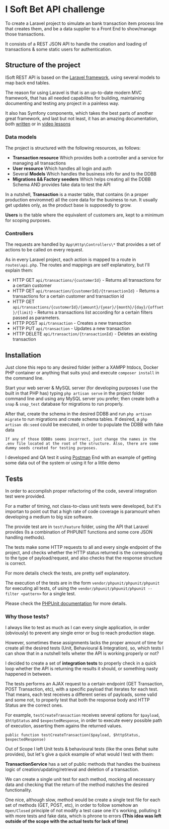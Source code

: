 # I Soft Bet API challenge

To create a Laravel project to simulate an bank transaction item process line that creates them, and be a data supplier to a Front End to show/manage those transactions.

It consists of a REST JSON API to handle the creation and loading of transactions & some static users for authentication.

## Structure of the project

ISoft REST API is based on the [Laravel framework](https://laravel.com/), using several models to map back end tables.

The reason for using Laravel is that is an up-to-date modern MVC framework, that has all needed capabilites for building, maintaining documenting and testing any project in a painless way.

It also has Symfony components, which takes the best parts of another great framework, and last but not least, it has an amazing documentation, both [written](https://laravel.com/) or in [video lessons](https://laracasts.com/)

### Data models

The project is structured with the following resources, as follows:

* __Transaction resource__ Which provides both a controller and a service for managing all transactions
* __User resource__ Which handles all login and auth 
* Several __Models__ Which handles the business info for and to the DDBB
* __Migrations && Factory seeders__ Which helps creating all the DDBB Schema AND provides fake data to test the API

In a nutshell, __Transaction__  is a master table, that contains (in a proper production enviromnet) all the core data for the business to run. It usually get updates only, as the product base is supposedly to grow.

__Users__ is the table where the equivalent of customers are, kept to a minimum for scoping purposes.

### Controllers

The requests are handled by `App\Http\Controllers\*` that provides a set of actions to be called on every request.

As in every Laravel project, each action is mapped to a route in `routes\api.php`. The routes and mappings are self explanatory, but I'll explain them:

* HTTP GET `api/transactions/{customerId}` - Returns all transactions for a certain customer
* HTTP GET `api/transaction/{customerId}/{transactionId}` - Returns a transactions for a certain customer and transaction id
* HTTP GET `api/transactions/{customerId}/{amount}/{year}/{month}/{day}/{offset}/{limit}` - Returns a transactions list according for a certain filters passed as parameters.
* HTTP POST `api/transaction` - Creates a new transaction
* HTTP PUT `api/transaction` - Updates a new transaction
* HTTP DELETE `api/transaction/{transactionId}` - Deletes an existing transaction

## Installation

Just clone this repo to any desired folder (either a XAMPP htdocs, Docker PHP container or anything that suits you) and execute `composer install` in the command line.

Start your web server & MySQL server (for developing purposes I use the built in that PHP has) typing `php artisan serve` in the project folder command line and using any MySQL server you prefer; then create both a `snap` & `snap_test` database for migrations to run properly.

After that, create the schema in the desired DDBB and run `php artisan migrate` to run migrations and create schema tables.
If desired, a `php artisan db:seed` could be executed, in order to populate the DDBB with fake data

```
If any of those DDBBs seems incorrect, just change the names in the .env file located at the root of the structure. Also, there are some dummy seeds created for testing purposes.
```
I developed and QA test it using [Postman](https://www.getpostman.com/postman)
End with an example of getting some data out of the system or using it for a little demo

## Tests

In order to accomplish proper refactoring of the code, several integration test were provided.

For a matter of timing, not class-to-class unit tests were developed, but it's importan to point out that a high rate of code coverage is paramount when developing a medium to big size software.

The provide test are in `test\Feature` folder, using the API that Laravel provides (Is a combination of PHPUNIT functions and some core JSON handling methods).

The tests make some HTTP requests to all and every single endpoint of the project, and checks whether the HTTP status returned is the corresponding to the type of payload/request, and also checks that the response structure is correct.

For more details check the tests, are pretty self explanatory.

The execution of the tests are in the form `vendor/phpunit/phpunit/phpunit` for executing all tests, of using the `vendor/phpunit/phpunit/phpunit --filter <pattern>` for a single test.

Please check the [PHPUnit documentation](https://phpunit.de/manual/5.7/en/index.html) for more details.

### Why those tests?

I always like to test as much as I can every single application, in order (obviously) to prevent any single error or bug to reach production stage.

However, sometimes these assignments lacks the proper amount of time for create all the desired tests (Unit, Behavioural & Integration), so, which tests I can show that in a nutshell tells wheter the API is working properly or not?

I decided to create a set of __integration tests__ to properly check in a quick loop whether the API is returning the results it should, or something nasty happened in between.

The tests performs an AJAX request to a certain endpoint (GET Transaction, POST Transaction, etc), with a specific payload that iterates for each test. That means, each test receives a different series of payloads, some valid and some not, to properly test that both the response body and HTTP Status are the correct ones.

For example, `testCreateTransaction` receives several options for `$payload`, `$httpStatus` and `$expectedResponse`, in order to execute every possible path of execution, asserting them agains the returned values.

```
public function testCreateTransaction($payload, $httpStatus, $expectedResponse)
```

Out of Scope I left Unit tests & behavioural tests  (like the ones Behat suite provides), but let's give a quick example of what would I test with them:

__TransactionService__ has a set of public methods that handles the business logic of creation/updating/retrieval and deletion of a transaction. 

We can create a single unit test for each method, mocking all necessary data and checking that the return of the method matches the desired functionality.

One nice, although slow, method would be create a single test file for each set of methods (GET, POST, etc), in order to follow somehow an `Open/Closed` principle of not modify a test case one it's working, polluting it with more tests and fake data, which is phrone to errors __(This idea was left outside of the scope with the actual tests for lack of time)__


